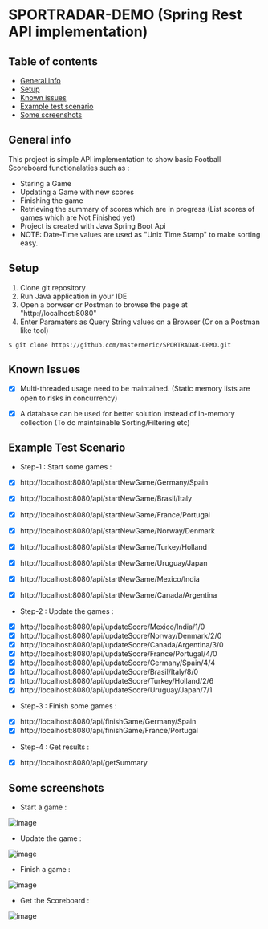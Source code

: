 # SPORTRADAR-DEMO (Spring Rest API implementation)

## Table of contents
* [General info](#general-info)
* [Setup](#setup)
* [Known issues](#known-issues)
* [Example test scenario](#example-test-scenario)
* [Some screenshots](#some-screenshots)



## General info
This project is simple API implementation to show basic Football Scoreboard functionalaties such as :
* Staring a Game
* Updating a Game with new scores
* Finishing the game
* Retrieving the summary of scores which are in progress (List scores of games which are Not Finished yet)
* Project is created with Java Spring Boot Api
* NOTE: Date-Time values are used as "Unix Time Stamp" to make sorting easy.
	
## Setup
1. Clone git repository 
2. Run Java application in your IDE
3. Open a borwser or Postman to browse the page at "http://localhost:8080"
4. Enter Paramaters as Query String values on a Browser (Or on a Postman like tool)

```
$ git clone https://github.com/mastermeric/SPORTRADAR-DEMO.git
```


## Known Issues
- [x] Multi-threaded usage need to be maintained. (Static memory lists are open to risks in concurrency)
- [x] A database can be used for better solution instead of in-memory collection (To do maintainable Sorting/Filtering etc)


## Example Test Scenario 
* Step-1 : Start some games :
- [x] http://localhost:8080/api/startNewGame/Germany/Spain
- [x] http://localhost:8080/api/startNewGame/Brasil/Italy
- [x] http://localhost:8080/api/startNewGame/France/Portugal
- [x] http://localhost:8080/api/startNewGame/Norway/Denmark
- [x] http://localhost:8080/api/startNewGame/Turkey/Holland
- [x] http://localhost:8080/api/startNewGame/Uruguay/Japan
- [x] http://localhost:8080/api/startNewGame/Mexico/India
- [x] http://localhost:8080/api/startNewGame/Canada/Argentina


* Step-2 : Update the games :
- [x] http://localhost:8080/api/updateScore/Mexico/India/1/0
- [x] http://localhost:8080/api/updateScore/Norway/Denmark/2/0
- [x] http://localhost:8080/api/updateScore/Canada/Argentina/3/0
- [x] http://localhost:8080/api/updateScore/France/Portugal/4/0
- [x] http://localhost:8080/api/updateScore/Germany/Spain/4/4
- [x] http://localhost:8080/api/updateScore/Brasil/Italy/8/0
- [x] http://localhost:8080/api/updateScore/Turkey/Holland/2/6
- [x] http://localhost:8080/api/updateScore/Uruguay/Japan/7/1

* Step-3 : Finish some games :
- [x] http://localhost:8080/api/finishGame/Germany/Spain
- [x] http://localhost:8080/api/finishGame/France/Portugal

* Step-4 : Get results :
- [x] http://localhost:8080/api/getSummary


## Some screenshots
* Start a game :

![image](https://user-images.githubusercontent.com/49819371/236904736-1540f3c6-c6a1-4c7f-8914-7f6946c770b9.png)


* Update the game :

![image](https://user-images.githubusercontent.com/49819371/236905049-b3a81d1f-f55e-49b7-b79b-616107b7f4de.png)


* Finish a game :

![image](https://user-images.githubusercontent.com/49819371/236905576-a896edce-3630-4b7b-b589-fdebc63396d3.png)



* Get the Scoreboard :

![image](https://user-images.githubusercontent.com/49819371/236904438-953f93c6-d585-4e15-926c-b3b7bfa7a6e6.png)



